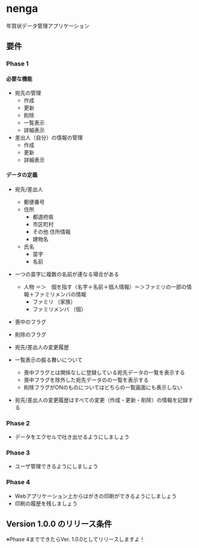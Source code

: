 # nenga
年賀状データ管理アプリケーション


## 要件

### Phase 1
#### 必要な機能

* 宛先の管理
  * 作成
  * 更新
  * 削除
  * 一覧表示
  * 詳細表示
* 差出人（自分）の情報の管理
  * 作成
  * 更新
  * 詳細表示

#### データの定義

* 宛先/差出人
  * 郵便番号
  * 住所
    * 都道府県
    * 市区町村
    * その他 住所情報
    * 建物名
  * 氏名
    * 苗字
    * 名前
* 一つの苗字に複数の名前が連なる場合がある
  * 人物 ＝＞　個を指す（名字＋名前＋個人情報）＝＞ファミリの一部の情報＋ファミリメンバの情報
    * ファミリ （家族）
    * ファミリメンバ （個）
* 喪中のフラグ
* 削除のフラグ

* 宛先/差出人の変更履歴

* 一覧表示の振る舞いについて
  * 喪中フラグとは関係なしに登録している宛先データの一覧を表示する
  * 喪中フラグを除外した宛先データのの一覧を表示する
  * 削除フラグがONのものについてはどちらの一覧画面にも表示しない

* 宛先/差出人の変更履歴はすべての変更（作成・更新・削除）の情報を記録する

### Phase 2

* データをエクセルで吐き出せるようにしましょう

### Phase 3

* ユーザ管理できるようにしましょう

### Phase 4

* Webアプリケーション上からはがきの印刷ができるようにしましょう
* 印刷の履歴を残しましょう

## Version 1.0.0 のリリース条件

※Phase 4までできたらVer. 1.0.0としてリリースしますよ！